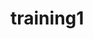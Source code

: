 

# training1

```{include} ../../4diac_training1/Ventilsteuerung/4diacIDE-workspace/test/FBs/Uebungen/Uebungen.md
```
